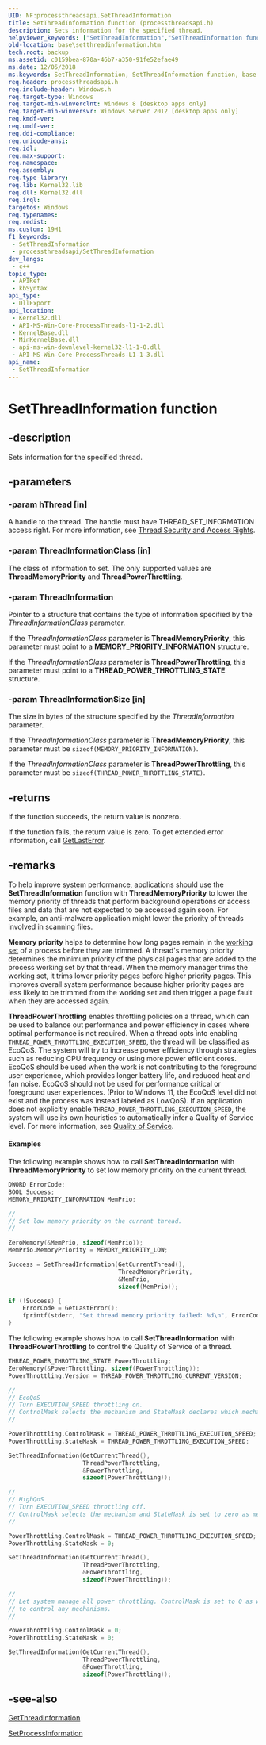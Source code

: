 ```yaml
---
UID: NF:processthreadsapi.SetThreadInformation
title: SetThreadInformation function (processthreadsapi.h)
description: Sets information for the specified thread.
helpviewer_keywords: ["SetThreadInformation","SetThreadInformation function","base.setthreadinformation","processthreadsapi/SetThreadInformation"]
old-location: base\setthreadinformation.htm
tech.root: backup
ms.assetid: c0159bea-870a-46b7-a350-91fe52efae49
ms.date: 12/05/2018
ms.keywords: SetThreadInformation, SetThreadInformation function, base.setthreadinformation, processthreadsapi/SetThreadInformation
req.header: processthreadsapi.h
req.include-header: Windows.h
req.target-type: Windows
req.target-min-winverclnt: Windows 8 [desktop apps only]
req.target-min-winversvr: Windows Server 2012 [desktop apps only]
req.kmdf-ver: 
req.umdf-ver: 
req.ddi-compliance: 
req.unicode-ansi: 
req.idl: 
req.max-support: 
req.namespace: 
req.assembly: 
req.type-library: 
req.lib: Kernel32.lib
req.dll: Kernel32.dll
req.irql: 
targetos: Windows
req.typenames: 
req.redist: 
ms.custom: 19H1
f1_keywords:
 - SetThreadInformation
 - processthreadsapi/SetThreadInformation
dev_langs:
 - c++
topic_type:
 - APIRef
 - kbSyntax
api_type:
 - DllExport
api_location:
 - Kernel32.dll
 - API-MS-Win-Core-ProcessThreads-l1-1-2.dll
 - KernelBase.dll
 - MinKernelBase.dll
 - api-ms-win-downlevel-kernel32-l1-1-0.dll
 - API-MS-Win-Core-ProcessThreads-L1-1-3.dll
api_name:
 - SetThreadInformation
---
```


# SetThreadInformation function


## -description

Sets information for the specified thread.

## -parameters

### -param hThread [in]

A handle to the thread. The handle must have THREAD_SET_INFORMATION access right. For more information, see  <a href="/windows/desktop/ProcThread/thread-security-and-access-rights">Thread Security and Access Rights</a>.

### -param ThreadInformationClass [in]

The class of information to set. The only supported values are <b>ThreadMemoryPriority</b> and <b>ThreadPowerThrottling</b>.

### -param ThreadInformation

Pointer to a structure that contains the type of information specified by the <i>ThreadInformationClass</i> parameter.

If the <i>ThreadInformationClass</i> parameter is <b>ThreadMemoryPriority</b>, this parameter must point to a <b>MEMORY_PRIORITY_INFORMATION</b> structure.

If the <i>ThreadInformationClass</i> parameter is <b>ThreadPowerThrottling</b>, this parameter must point to a <b>THREAD_POWER_THROTTLING_STATE</b> structure.

### -param ThreadInformationSize [in]

The size in bytes of the structure specified by the <i>ThreadInformation</i> parameter.

If the <i>ThreadInformationClass</i> parameter is <b>ThreadMemoryPriority</b>, this parameter must be <code>sizeof(MEMORY_PRIORITY_INFORMATION)</code>.  

If the <i>ThreadInformationClass</i> parameter is <b>ThreadPowerThrottling</b>, this parameter must be <code>sizeof(THREAD_POWER_THROTTLING_STATE)</code>.

## -returns

If the function succeeds, the return value is nonzero.

If the function fails, the return value is zero. To get extended error information, call 
      <a href="/windows/desktop/api/errhandlingapi/nf-errhandlingapi-getlasterror">GetLastError</a>.

## -remarks

To help improve system performance, applications should use the <b>SetThreadInformation</b> function with <b>ThreadMemoryPriority</b> to lower the memory priority of threads that perform background operations or access files and data that are not expected to be accessed again soon. For example, an anti-malware application might lower the priority of threads involved in scanning files. 

**Memory priority** helps to determine how long pages remain in the <a href="/windows/desktop/Memory/working-set">working set</a> of a process before they are trimmed. A thread's memory priority determines the minimum priority of the physical pages that are added to the process working set by that thread. When the memory manager trims the working set, it trims lower priority pages before higher priority pages. This improves overall system performance because higher priority pages are less likely to be trimmed from the working set and then trigger a page fault when they are accessed again. 

**ThreadPowerThrottling** enables throttling policies on a thread, which can be used to balance out performance and power efficiency in cases where optimal performance is not required. When a thread opts into enabling <code>THREAD_POWER_THROTTLING_EXECUTION_SPEED</code>, the thread will be classified as EcoQoS. The system will try to increase power efficiency through strategies such as reducing CPU frequency or using more power efficient cores. EcoQoS should be used when the work is not contributing to the foreground user experience, which provides longer battery life, and reduced heat and fan noise. EcoQoS should not be used for performance critical or foreground user experiences. (Prior to Windows 11, the EcoQoS level did not exist and the process was instead labeled as LowQoS). If an application does not explicitly enable <code>THREAD_POWER_THROTTLING_EXECUTION_SPEED</code>, the system will use its own heuristics to automatically infer a Quality of Service level. For more information, see <a href="/windows/win32/procthread/quality-of-service">Quality of Service</a>.

#### Examples

The following example shows how to call <b>SetThreadInformation</b> with <b>ThreadMemoryPriority</b> to set low memory priority on the current thread.


```c
DWORD ErrorCode;
BOOL Success;
MEMORY_PRIORITY_INFORMATION MemPrio;

//
// Set low memory priority on the current thread.
//

ZeroMemory(&MemPrio, sizeof(MemPrio));
MemPrio.MemoryPriority = MEMORY_PRIORITY_LOW;

Success = SetThreadInformation(GetCurrentThread(),
                               ThreadMemoryPriority,
                               &MemPrio,
                               sizeof(MemPrio));

if (!Success) {
    ErrorCode = GetLastError();
    fprintf(stderr, "Set thread memory priority failed: %d\n", ErrorCode);
}
```

The following example shows how to call <b>SetThreadInformation</b> with <b>ThreadPowerThrottling</b> to control the Quality of Service of a thread.

```c
THREAD_POWER_THROTTLING_STATE PowerThrottling;
ZeroMemory(&PowerThrottling, sizeof(PowerThrottling));
PowerThrottling.Version = THREAD_POWER_THROTTLING_CURRENT_VERSION;

//
// EcoQoS
// Turn EXECUTION_SPEED throttling on. 
// ControlMask selects the mechanism and StateMask declares which mechanism should be on or off.
//

PowerThrottling.ControlMask = THREAD_POWER_THROTTLING_EXECUTION_SPEED;
PowerThrottling.StateMask = THREAD_POWER_THROTTLING_EXECUTION_SPEED;

SetThreadInformation(GetCurrentThread(), 
                     ThreadPowerThrottling, 
                     &PowerThrottling, 
                     sizeof(PowerThrottling));

//
// HighQoS
// Turn EXECUTION_SPEED throttling off.
// ControlMask selects the mechanism and StateMask is set to zero as mechanisms should be turned off.
//

PowerThrottling.ControlMask = THREAD_POWER_THROTTLING_EXECUTION_SPEED;
PowerThrottling.StateMask = 0;

SetThreadInformation(GetCurrentThread(), 
                     ThreadPowerThrottling, 
                     &PowerThrottling, 
                     sizeof(PowerThrottling));

//
// Let system manage all power throttling. ControlMask is set to 0 as we don’t want 
// to control any mechanisms.
//

PowerThrottling.ControlMask = 0;
PowerThrottling.StateMask = 0;

SetThreadInformation(GetCurrentThread(), 
                     ThreadPowerThrottling, 
                     &PowerThrottling, 
                     sizeof(PowerThrottling));
```


## -see-also

<a href="/windows/desktop/api/processthreadsapi/nf-processthreadsapi-getthreadinformation">GetThreadInformation</a>

<a href="/windows/desktop/api/processthreadsapi/nf-processthreadsapi-setprocessinformation">SetProcessInformation</a>
